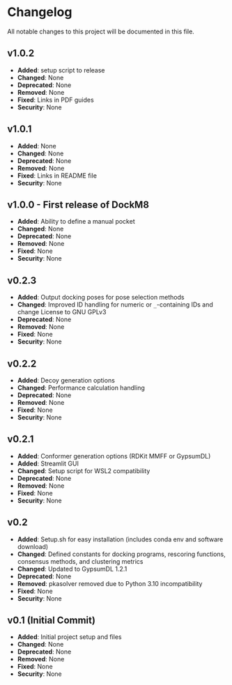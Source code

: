 # Changelog

All notable changes to this project will be documented in this file.

## v1.0.2
- **Added**: setup script to release
- **Changed**: None
- **Deprecated**: None
- **Removed**: None
- **Fixed**: Links in PDF guides
- **Security**: None

## v1.0.1
- **Added**: None
- **Changed**: None
- **Deprecated**: None
- **Removed**: None
- **Fixed**: Links in README file
- **Security**: None

## v1.0.0 - First release of DockM8
- **Added**: Ability to define a manual pocket
- **Changed**: None
- **Deprecated**: None
- **Removed**: None
- **Fixed**: None
- **Security**: None

## v0.2.3
- **Added**: Output docking poses for pose selection methods
- **Changed**: Improved ID handling for numeric or `_`-containing IDs and change License to GNU GPLv3
- **Deprecated**: None
- **Removed**: None
- **Fixed**: None
- **Security**: None

## v0.2.2
- **Added**: Decoy generation options
- **Changed**: Performance calculation handling
- **Deprecated**: None
- **Removed**: None
- **Fixed**: None
- **Security**: None

## v0.2.1
- **Added**: Conformer generation options (RDKit MMFF or GypsumDL)
- **Added**: Streamlit GUI
- **Changed**: Setup script for WSL2 compatibility
- **Deprecated**: None
- **Removed**: None
- **Fixed**: None
- **Security**: None

## v0.2
- **Added**: Setup.sh for easy installation (includes conda env and software download)
- **Changed**: Defined constants for docking programs, rescoring functions, consensus methods, and clustering metrics
- **Changed**: Updated to GypsumDL 1.2.1
- **Deprecated**: None
- **Removed**: pkasolver removed due to Python 3.10 incompatibility
- **Fixed**: None
- **Security**: None

## v0.1 (Initial Commit)
- **Added**: Initial project setup and files
- **Changed**: None
- **Deprecated**: None
- **Removed**: None
- **Fixed**: None
- **Security**: None